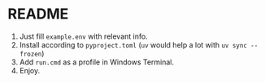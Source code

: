 # README

1. Just fill `example.env` with relevant info.
2. Install according to `pyproject.toml` (`uv` would help a lot with `uv sync --frozen`)
3. Add `run.cmd` as a profile in Windows Terminal.
4. Enjoy.
